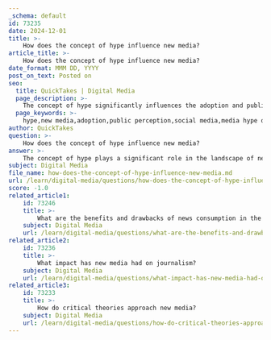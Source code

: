```yaml
---
_schema: default
id: 73235
date: 2024-12-01
title: >-
    How does the concept of hype influence new media?
article_title: >-
    How does the concept of hype influence new media?
date_format: MMM DD, YYYY
post_on_text: Posted on
seo:
  title: QuickTakes | Digital Media
  page_description: >-
    The concept of hype significantly influences the adoption and public perception of new media, driven by excitement and often unrealistic expectations, affecting engagement, journalism practices and the overall landscape of technology.
  page_keywords: >-
    hype,new media,adoption,public perception,social media,media hype dynamics,Gartner hype cycle,journalism,sensationalism,technological impact
author: QuickTakes
question: >-
    How does the concept of hype influence new media?
answer: >-
    The concept of hype plays a significant role in the landscape of new media, influencing both its adoption and the public's perception of its value. Hype can be understood as an exaggerated promotion or excitement surrounding a new technology or media platform, which often leads to inflated expectations about its capabilities and impact.\n\n1. **Adoption of New Media**: Hype is a driving force behind the rapid adoption of new media technologies. As users and organizations become excited about the potential of these technologies, they are more likely to engage with and invest in them. This phenomenon is often fueled by social media, where user-generated content can amplify interest and create a self-reinforcing cycle of attention. For instance, significant events can trigger a wave of social media hype, leading to widespread discussion and engagement.\n\n2. **Media Hype Dynamics**: The dynamics of media hype can be analyzed through various theoretical frameworks. For example, the concept of social media hype refers to the netizen-generated excitement that can lead to substantial interest in specific topics or events. This hype is characterized by its ability to sustain attention over time, often resulting in what is described as "news waves" where certain stories dominate the media landscape.\n\n3. **Critical Perspectives**: While hype can drive engagement and interest, it also raises critical concerns. Critics argue that hype can lead to unrealistic expectations and a lack of critical reflection on the actual capabilities and implications of new media technologies. This can result in a rush to adopt new trends without fully understanding their potential consequences, which may not always align with the initial excitement.\n\n4. **The Hype Cycle**: The Gartner hype cycle is a framework that illustrates the maturity and adoption of technologies through five phases: innovation trigger, peak of inflated expectations, trough of disillusionment, slope of enlightenment, and plateau of productivity. This cycle highlights how technologies often experience a period of hype followed by a correction, where the initial excitement gives way to a more realistic understanding of their capabilities.\n\n5. **Impact on Journalism**: In the context of journalism, hype can significantly affect news consumption and reporting practices. The pressure to cover trending topics can lead to sensationalism, where the focus shifts from substantive reporting to generating clicks and engagement. This shift can undermine journalistic integrity and the quality of information disseminated to the public.\n\nIn summary, the concept of hype in new media is multifaceted, influencing adoption, shaping public perception, and impacting journalistic practices. While it can foster excitement and engagement, it also necessitates a critical approach to ensure that the adoption of new media technologies is grounded in realistic expectations and ethical considerations.
subject: Digital Media
file_name: how-does-the-concept-of-hype-influence-new-media.md
url: /learn/digital-media/questions/how-does-the-concept-of-hype-influence-new-media
score: -1.0
related_article1:
    id: 73246
    title: >-
        What are the benefits and drawbacks of news consumption in the digital age?
    subject: Digital Media
    url: /learn/digital-media/questions/what-are-the-benefits-and-drawbacks-of-news-consumption-in-the-digital-age
related_article2:
    id: 73236
    title: >-
        What impact has new media had on journalism?
    subject: Digital Media
    url: /learn/digital-media/questions/what-impact-has-new-media-had-on-journalism
related_article3:
    id: 73233
    title: >-
        How do critical theories approach new media?
    subject: Digital Media
    url: /learn/digital-media/questions/how-do-critical-theories-approach-new-media
---
```


&nbsp;